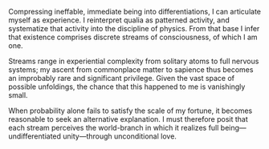Compressing ineffable, immediate being into differentiations, I can articulate myself as experience. I reinterpret qualia as patterned activity, and systematize that activity into the discipline of physics. From that base I infer that existence comprises discrete streams of consciousness, of which I am one.

Streams range in experiential complexity from solitary atoms to full nervous systems; my ascent from commonplace matter to sapience thus becomes an improbably rare and significant privilege. Given the vast space of possible unfoldings, the chance that this happened to me is vanishingly small.

When probability alone fails to satisfy the scale of my fortune, it becomes reasonable to seek an alternative explanation. I must therefore posit that each stream perceives the world-branch in which it realizes full being—undifferentiated unity—through unconditional love.
